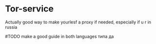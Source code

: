 # Tor-service
Actually good way to make yourlesf a proxy if needed, especially if u r in russia

#TODO
make a good guide in both languages типа да
